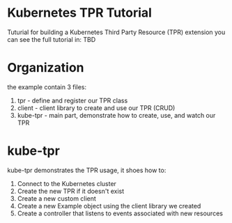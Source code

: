 # Kubernetes TPR Tutorial

Tuturial for building a Kubernetes Third Party Resource (TPR) extension
you can see the full tutorial in: TBD

# Organization 

the example contain 3 files:

1. tpr      - define and register our TPR class 
2. client   - client library to create and use our TPR (CRUD)
3. kube-tpr - main part, demonstrate how to create, use, and watch our TPR

# kube-tpr

kube-tpr demonstrates the TPR usage, it shoes how to:

1. Connect to the Kubernetes cluster 
2. Create the new TPR if it doesn't exist  
3. Create a new custom client 
4. Create a new Example object using the client library we created 
5. Create a controller that listens to events associated with new resources


